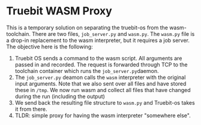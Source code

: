 # Truebit WASM Proxy
This is a temporary solution on separating the truebit-os from the wasm-toolchain.
There are two files, `job_server.py` and `wasm.py`. The `wasm.py` file is a drop-in replacement to the wasm interpreter, but it requires a job server.
The objective here is the following:
1. Truebit OS sends a command to the wasm script. All arguments are passed in and recorded. The request is forwarded through TCP to the toolchain container which runs the `job_server.py`daemon.
2. The `job_server.py` deamon calls the `wasm` interpreter with the original input arguments. Note that we also sent over all files and have stored these in `/tmp`. We now run wasm and collect all files that have changed during the run (including the output)
3. We send back the resulting file structure to `wasm.py` and Truebit-os takes it from there.
4. TLDR: simple proxy for having the wasm interpreter "somewhere else".